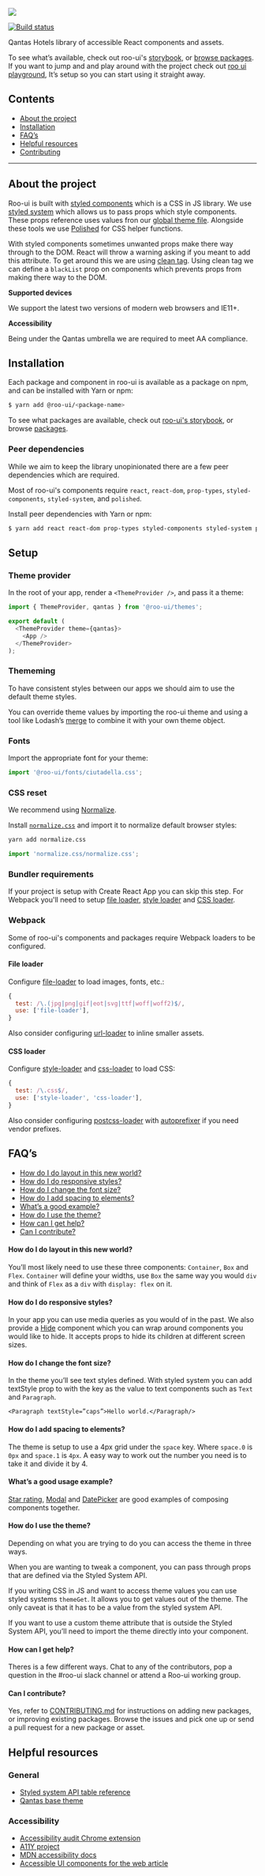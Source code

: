 ![](assets/logo.png)

[![Build status](https://badge.buildkite.com/608d10408e58453caadfdf8baace412e530fefb77614355b37.svg?branch=master)](https://buildkite.com/hooroo/roo-ui?branch=master)

Qantas Hotels library of accessible React components and assets.

To see what’s available, check out roo-ui's [storybook](https://hooroo.github.io/roo-ui), or [browse packages](https://github.com/hooroo/roo-ui/tree/master/packages).
If you want to jump and and play around with the project check out [roo ui playground](https://github.com/hooroo/roo-ui-playground), It’s setup so you can start using it straight away.


## Contents

- [About the project](#about-the-project)
- [Installation](#installation)
- [FAQ’s](#faqs)
- [Helpful resources](#helpful-resources)
- [Contributing](#contributing)

---

## About the project
Roo-ui is built with [styled components](https://www.styled-components.com/) which is a CSS in JS library. We use [styled system](https://jxnblk.com/styled-system/) which allows us to pass props which style components. These props reference uses values fron our [global theme file](https://github.com/hooroo/roo-ui/blob/master/packages/themes/src/qantas.js). Alongside these tools we use [Polished](https://github.com/styled-components/polished) for CSS helper functions.

With styled components sometimes unwanted props make there way through to the DOM. React will throw a warning asking if you meant to add this attribute. To get around this we are using [clean tag](https://github.com/jxnblk/styled-system/tree/master/clean-tag). Using clean tag we can define a `blackList` prop on components which prevents props from making there way to the DOM.


**Supported devices**

We support the latest two versions of modern web browsers and IE11+.

**Accessibility**

Being under the Qantas umbrella we are required to meet AA compliance.

## Installation

Each package and component in roo-ui is available as a package on npm, and can be installed with Yarn or npm:

```sh
$ yarn add @roo-ui/<package-name>
```

To see what packages are available, check out [roo-ui's storybook](http://hooroo.github.io/roo-ui/), or browse [packages](./packages).

### Peer dependencies
While we aim to keep the library unopinionated there are a few peer dependencies which are required.

Most of roo-ui's components require `react`, `react-dom`, `prop-types`, `styled-components`, `styled-system`, and `polished`.

Install peer dependencies with Yarn or npm:

```sh
$ yarn add react react-dom prop-types styled-components styled-system polished
```

## Setup

### Theme provider

In the root of your app, render a `<ThemeProvider />`, and pass it a theme:

```js
import { ThemeProvider, qantas } from '@roo-ui/themes';

export default (
  <ThemeProvider theme={qantas}>
    <App />
  </ThemeProvider>
);
```

### Thememing
To have consistent styles between our apps we should aim to use the default theme styles.

You can override theme values by importing the roo-ui theme and using a tool like Lodash’s [merge](https://lodash.com/docs/4.17.10#merge) to combine it with your own theme object.


### Fonts

Import the appropriate font for your theme:

```js
import '@roo-ui/fonts/ciutadella.css';
```

### CSS reset
We recommend using [Normalize](http://necolas.github.io/normalize.css/).


Install [`normalize.css`](http://necolas.github.io/normalize.css) and import it to normalize default browser styles:

```sh
yarn add normalize.css
```

```js
import 'normalize.css/normalize.css';
```

### Bundler requirements
If your project is setup with Create React App you can skip this step. For Webpack you'll need to setup [file loader](https://github.com/webpack-contrib/file-loader), [style loader](https://github.com/webpack-contrib/style-loader) and [CSS loader](https://github.com/webpack-contrib/css-loader).


### Webpack

Some of roo-ui's components and packages require Webpack loaders to be configured.

#### File loader

Configure [file-loader](https://github.com/webpack-contrib/file-loader) to load images, fonts, etc.:

```js
{
  test: /\.(jpg|png|gif|eot|svg|ttf|woff|woff2)$/,
  use: ['file-loader'],
}
```

Also consider configuring [url-loader](https://github.com/webpack-contrib/url-loader) to inline smaller assets.

#### CSS loader

Configure [style-loader](https://github.com/webpack-contrib/style-loader) and [css-loader](https://github.com/webpack-contrib/css-loader) to load CSS:

```js
{
  test: /\.css$/,
  use: ['style-loader', 'css-loader'],
}
```

Also consider configuring [postcss-loader](https://github.com/postcss/postcss-loader) with [autoprefixer](https://github.com/postcss/autoprefixer) if you need vendor prefixes.

## FAQ’s

- [How do I do layout in this new world?](#how-do-I-do-layout–in-this-new-world?)
- [How do I do responsive styles?](#how-do-I-do-responsive-styles?)
- [How do I change the font size?](#how-do-I-change-the-font-size?)
- [How do I add spacing to elements?](#how-do-I-add-spacing-to-elements?)
- [What’s a good example?](#whats-a-good-example?)
- [How do I use the theme?](#how-do-I-use-the-theme?)
- [How can I get help?](#how-can-I-get-help?)
- [Can I contribute?](#can-I-contribute)

#### How do I do layout in this new world?
You’ll most likely need to use these three components: `Container`, `Box` and `Flex`.
`Container` will define your widths, use `Box` the same way you would `div` and think of `Flex` as a `div` with `display: flex` on it.

#### How do I do responsive styles?
In your app you can use media queries as you would of in the past.
We also provide a [Hide](https://github.com/hooroo/roo-ui/blob/master/packages/components/src/Hide/Hide.js) component which you can wrap around components you would like to hide. It accepts props to hide its children at different screen sizes.

#### How do I change the font size?
In the theme you’ll see text styles defined. With styled system you can add textStyle prop to with the key as the value to text components such as `Text` and `Paragraph`.

`<Paragraph textStyle=”caps”>Hello world.</Paragraph/>`

#### How do I add spacing to elements?
The theme is setup to use a 4px grid under the `space` key. Where `space.0` is `0px` and `space.1` is `4px`. A easy way to work out the number you need is to take it and divide it by 4.

#### What’s a good usage example?
[Star rating](https://github.com/hooroo/roo-ui/blob/master/packages/components/src/StarRating/StarRating.js),  [Modal](https://github.com/hooroo/roo-ui/tree/master/packages/components/src/Modal) and [DatePicker](https://github.com/hooroo/roo-ui/tree/master/packages/components/src/DatePicker) are good examples of composing components together.

#### How do I use the theme?
Depending on what you are trying to do you can access the theme in three ways.

When you are wanting to tweak a component, you can pass through props that are defined via the Styled System API.

If you writing CSS in JS and want to access theme values you can use styled systems `themeGet`. It allows you to get values out of the theme. The only caveat is that it has to be a value from the styled system API.

If you want to use a custom theme attribute that is outside the Styled System API, you’ll need to import the theme directly into your component.

#### How can I get help?
Theres is a few different ways. Chat to any of the contributors, pop a question in the #roo-ui slack channel or attend a Roo-ui working group.

#### Can I contribute?
Yes, refer to [CONTRIBUTING.md](./CONTRIBUTING.md) for instructions on adding new packages, or improving existing packages. Browse the issues and pick one up or send a pull request for a new package or asset.

## Helpful resources

### General
- [Styled system API table reference](http://jxnblk.com/styled-system/table/)
- [Qantas base theme](https://github.com/hooroo/roo-ui/blob/master/packages/themes/src/qantas.js)


### Accessibility

- [Accessibility audit Chrome extension](https://chrome.google.com/webstore/detail/accessibility-developer-t/fpkknkljclfencbdbgkenhalefipecmb)
- [A11Y project](https://a11yproject.com)
- [MDN accessibility docs](https://developer.mozilla.org/en-US/docs/Web/Accessibility)
- [Accessible UI components for the web article](https://medium.com/@addyosmani/accessible-ui-components-for-the-web-39e727101a67)

